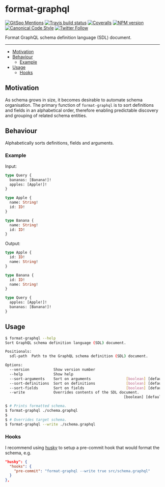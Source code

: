 # format-graphql

[![GitSpo Mentions](https://gitspo.com/badges/mentions/gajus/format-graphql?style=flat-square)](https://gitspo.com/mentions/gajus/format-graphql)
[![Travis build status](http://img.shields.io/travis/gajus/format-graphql/master.svg?style=flat-square)](https://travis-ci.org/gajus/format-graphql)
[![Coveralls](https://img.shields.io/coveralls/gajus/format-graphql.svg?style=flat-square)](https://coveralls.io/github/gajus/format-graphql)
[![NPM version](http://img.shields.io/npm/v/format-graphql.svg?style=flat-square)](https://www.npmjs.org/package/format-graphql)
[![Canonical Code Style](https://img.shields.io/badge/code%20style-canonical-blue.svg?style=flat-square)](https://github.com/gajus/canonical)
[![Twitter Follow](https://img.shields.io/twitter/follow/kuizinas.svg?style=social&label=Follow)](https://twitter.com/kuizinas)

Format GraphQL schema definition language (SDL) document.

---

* [Motivation](#motivation)
* [Behaviour](#behaviour)
  * [Example](#example)
* [Usage](#usage)
  * [Hooks](#hooks)

## Motivation

As schema grows in size, it becomes desirable to automate schema organisation. The primary function of `format-graphql` is to sort definitions and fields in an alphabetical order, therefore enabling predictable discovery and grouping of related schema entities.

## Behaviour

Alphabetically sorts definitions, fields and arguments.

### Example

Input:

```graphql
type Query {
  bananas: [Banana!]!
  apples: [Apple!]!
}

type Apple {
  name: String!
  id: ID!
}

type Banana {
  name: String!
  id: ID!
}

```

Output:

```graphql
type Apple {
  id: ID!
  name: String!
}

type Banana {
  id: ID!
  name: String!
}

type Query {
  apples: [Apple!]!
  bananas: [Banana!]!
}

```

## Usage

```bash
$ format-graphql --help
Sort GraphQL schema definition language (SDL) document.

Positionals:
  sdl-path  Path to the GraphQL schema definition (SDL) document.       [string]

Options:
  --version           Show version number                              [boolean]
  --help              Show help                                        [boolean]
  --sort-arguments    Sort on arguments                [boolean] [default: true]
  --sort-definitions  Sort on definitions              [boolean] [default: true]
  --sort-fields       Sort on fields                   [boolean] [default: true]
  --write             Overrides contents of the SDL document.
                                                      [boolean] [default: false]

$ # Prints formatted schema.
$ format-graphql ./schema.graphql
$
$ # Overrides target schema.
$ format-graphql --write ./schema.graphql

```

### Hooks

I recommend using [husky](https://www.npmjs.com/package/husky) to setup a pre-commit hook that would format the schema, e.g.

```json
"husky": {
  "hooks": {
    "pre-commit": "format-graphql --write true src/schema.graphql"
  }
},

```
